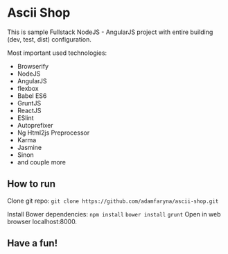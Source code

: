 # Ascii Shop
This is sample Fullstack NodeJS - AngularJS project with entire building (dev, test, dist) configuration.

Most important used technologies:
* Browserify
* NodeJS
* AngularJS
* flexbox
* Babel ES6
* GruntJS
* ReactJS
* ESlint
* Autoprefixer
* Ng Html2js Preprocessor
* Karma
* Jasmine
* Sinon
* and couple more

## How to run
Clone git repo:
```git clone https://github.com/adamfaryna/ascii-shop.git```

Install Bower dependencies:
```npm install```
```bower install```
```grunt```
Open in web browser localhost:8000.

## Have a fun!

